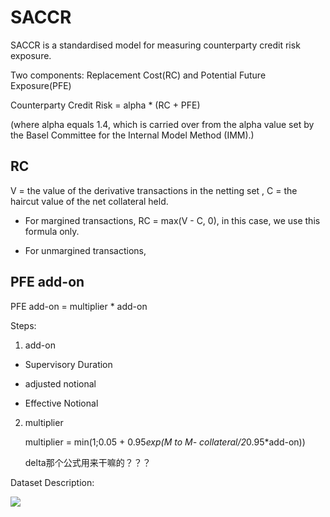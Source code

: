 # SACCR

SACCR is a standardised model for measuring counterparty credit risk exposure.

Two components: Replacement Cost(RC) and Potential Future Exposure(PFE)

Counterparty Credit Risk = alpha * (RC + PFE)

(where alpha equals 1.4, which is carried over from the alpha value set by the Basel Committee for the Internal Model Method (IMM).)

## RC

V = the value of the derivative transactions in the netting set , C = the haircut value of the net collateral held.

- For margined transactions, RC = max(V - C, 0), in this case, we use this formula only.

- For unmargined transactions, 

## PFE add-on

PFE add-on = multiplier * add-on

Steps:

1. add-on

  - Supervisory Duration

  - adjusted notional

  - Effective Notional

2. multiplier

   multiplier = min(1;0.05 + 0.95*exp(M to M- collateral/2*0.95*add-on))
   
   delta那个公式用来干嘛的？？？
   
   
Dataset Description:

![](https://tva1.sinaimg.cn/large/0081Kckwly1gleqw9twimj312e0fq0wy.jpg)
